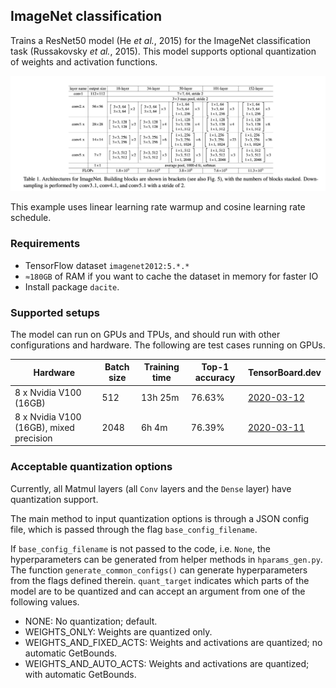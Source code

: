 ## ImageNet classification

Trains a ResNet50 model (He *et al.*, 2015) for the ImageNet classification task
(Russakovsky *et al.*, 2015). This model supports optional quantization of
weights and activation functions.

![Architectures for Imagenet](./imagenet.png)

This example uses linear learning rate warmup and cosine learning rate schedule.

### Requirements
* TensorFlow dataset `imagenet2012:5.*.*`
* `≈180GB` of RAM if you want to cache the dataset in memory for faster IO
* Install package `dacite`. 

### Supported setups

The model can run on GPUs and TPUs, and should run with other configurations and
hardware. The following are test cases running on GPUs.

| Hardware | Batch size | Training time | Top-1 accuracy  | TensorBoard.dev |
| --- | --- | --- | --- | --- |
| 8 x Nvidia V100 (16GB)  | 512  |  13h 25m  | 76.63% | [2020-03-12](https://tensorboard.dev/experiment/jrvtbnlETgai0joLBXhASw/) |
| 8 x Nvidia V100 (16GB), mixed precision  | 2048  | 6h 4m | 76.39% | [2020-03-11](https://tensorboard.dev/experiment/F5rM1GGQRpKNX207i30qGQ/) |

### Acceptable quantization options

Currently, all Matmul layers (all `Conv` layers and the `Dense` layer) have
quantization support.

The main method to input quantization options is through a JSON config file,
which is passed through the flag `base_config_filename`.

If `base_config_filename` is not passed to the code, i.e. `None`, the
hyperparameters can be generated from helper methods in `hparams_gen.py`. The
function `generate_common_configs()` can generate hyperparameters from the flags
defined therein. `quant_target` indicates which parts of the model are to be
quantized and can accept an argument from one of the following values.

- NONE: No quantization; default.
- WEIGHTS_ONLY:	Weights are quantized only.
- WEIGHTS_AND_FIXED_ACTS:	Weights and activations are quantized; no automatic GetBounds.
- WEIGHTS_AND_AUTO_ACTS: Weights and activations are quantized; with automatic GetBounds.
